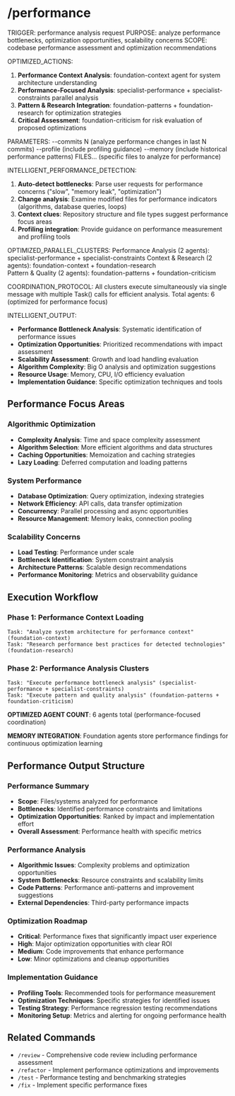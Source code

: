 # /performance

TRIGGER: performance analysis request
PURPOSE: analyze performance bottlenecks, optimization opportunities, scalability concerns
SCOPE: codebase performance assessment and optimization recommendations

OPTIMIZED_ACTIONS:
1. **Performance Context Analysis**: foundation-context agent for system architecture understanding
2. **Performance-Focused Analysis**: specialist-performance + specialist-constraints parallel analysis
3. **Pattern & Research Integration**: foundation-patterns + foundation-research for optimization strategies
4. **Critical Assessment**: foundation-criticism for risk evaluation of proposed optimizations

PARAMETERS:
--commits N (analyze performance changes in last N commits)
--profile (include profiling guidance)
--memory (include historical performance patterns)
FILES... (specific files to analyze for performance)

INTELLIGENT_PERFORMANCE_DETECTION:
1. **Auto-detect bottlenecks**: Parse user requests for performance concerns ("slow", "memory leak", "optimization")
2. **Change analysis**: Examine modified files for performance indicators (algorithms, database queries, loops)
3. **Context clues**: Repository structure and file types suggest performance focus areas
4. **Profiling integration**: Provide guidance on performance measurement and profiling tools

OPTIMIZED_PARALLEL_CLUSTERS:
Performance Analysis (2 agents): specialist-performance + specialist-constraints
Context & Research (2 agents): foundation-context + foundation-research  
Pattern & Quality (2 agents): foundation-patterns + foundation-criticism

COORDINATION_PROTOCOL: All clusters execute simultaneously via single message with multiple Task() calls for efficient analysis. Total agents: 6 (optimized for performance focus)

INTELLIGENT_OUTPUT:
- **Performance Bottleneck Analysis**: Systematic identification of performance issues
- **Optimization Opportunities**: Prioritized recommendations with impact assessment
- **Scalability Assessment**: Growth and load handling evaluation
- **Algorithm Complexity**: Big O analysis and optimization suggestions
- **Resource Usage**: Memory, CPU, I/O efficiency evaluation
- **Implementation Guidance**: Specific optimization techniques and tools

## Performance Focus Areas

### Algorithmic Optimization
- **Complexity Analysis**: Time and space complexity assessment
- **Algorithm Selection**: More efficient algorithms and data structures
- **Caching Opportunities**: Memoization and caching strategies
- **Lazy Loading**: Deferred computation and loading patterns

### System Performance
- **Database Optimization**: Query optimization, indexing strategies
- **Network Efficiency**: API calls, data transfer optimization
- **Concurrency**: Parallel processing and async opportunities
- **Resource Management**: Memory leaks, connection pooling

### Scalability Concerns
- **Load Testing**: Performance under scale
- **Bottleneck Identification**: System constraint analysis
- **Architecture Patterns**: Scalable design recommendations
- **Performance Monitoring**: Metrics and observability guidance

## Execution Workflow

### Phase 1: Performance Context Loading
```
Task: "Analyze system architecture for performance context" (foundation-context)
Task: "Research performance best practices for detected technologies" (foundation-research)
```

### Phase 2: Performance Analysis Clusters
```
Task: "Execute performance bottleneck analysis" (specialist-performance + specialist-constraints)
Task: "Execute pattern and quality analysis" (foundation-patterns + foundation-criticism)
```

**OPTIMIZED AGENT COUNT**: 6 agents total (performance-focused coordination)

**MEMORY INTEGRATION**: Foundation agents store performance findings for continuous optimization learning

## Performance Output Structure

### Performance Summary
- **Scope**: Files/systems analyzed for performance
- **Bottlenecks**: Identified performance constraints and limitations
- **Optimization Opportunities**: Ranked by impact and implementation effort
- **Overall Assessment**: Performance health with specific metrics

### Performance Analysis
- **Algorithmic Issues**: Complexity problems and optimization opportunities
- **System Bottlenecks**: Resource constraints and scalability limits
- **Code Patterns**: Performance anti-patterns and improvement suggestions
- **External Dependencies**: Third-party performance impacts

### Optimization Roadmap
- **Critical**: Performance fixes that significantly impact user experience
- **High**: Major optimization opportunities with clear ROI
- **Medium**: Code improvements that enhance performance
- **Low**: Minor optimizations and cleanup opportunities

### Implementation Guidance
- **Profiling Tools**: Recommended tools for performance measurement
- **Optimization Techniques**: Specific strategies for identified issues
- **Testing Strategy**: Performance regression testing recommendations
- **Monitoring Setup**: Metrics and alerting for ongoing performance health

## Related Commands

- `/review` - Comprehensive code review including performance assessment
- `/refactor` - Implement performance optimizations and improvements
- `/test` - Performance testing and benchmarking strategies
- `/fix` - Implement specific performance fixes